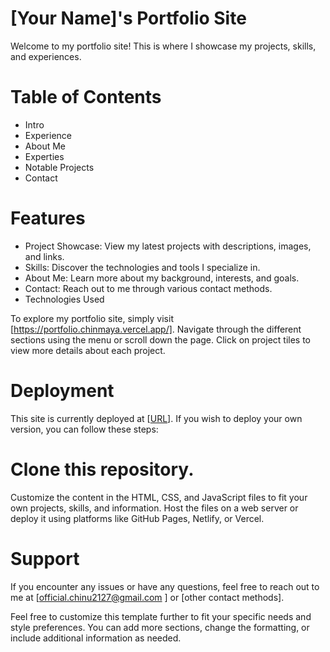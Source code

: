 # [Your Name]'s Portfolio Site
Welcome to my portfolio site! This is where I showcase my projects, skills, and experiences.

# Table of Contents
* Intro
* Experience
* About Me
* Experties
* Notable Projects
* Contact

# Features
- Project Showcase: View my latest projects with descriptions, images, and links.
- Skills: Discover the technologies and tools I specialize in.
- About Me: Learn more about my background, interests, and goals.
- Contact: Reach out to me through various contact methods.
- Technologies Used

To explore my portfolio site, simply visit [https://portfolio.chinmaya.vercel.app/]. Navigate through the different sections using the menu or scroll down the page. Click on project tiles to view more details about each project.

# Deployment
This site is currently deployed at [[URL](https://portfolio.chinmaya.vercel.app/)]. If you wish to deploy your own version, you can follow these steps:

# Clone this repository.
Customize the content in the HTML, CSS, and JavaScript files to fit your own projects, skills, and information.
Host the files on a web server or deploy it using platforms like GitHub Pages, Netlify, or Vercel.

# Support
If you encounter any issues or have any questions, feel free to reach out to me at [official.chinu2127@gmail.com ] or [other contact methods].

Feel free to customize this template further to fit your specific needs and style preferences. You can add more sections, change the formatting, or include additional information as needed.

